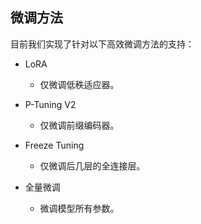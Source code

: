 ## 微调方法

目前我们实现了针对以下高效微调方法的支持：

- LoRA

	- 仅微调低秩适应器。

- P-Tuning V2

	- 仅微调前缀编码器。

- Freeze Tuning

	- 仅微调后几层的全连接层。

- 全量微调

	- 微调模型所有参数。